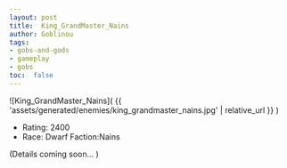 ```yaml
---
layout: post
title:  King_GrandMaster_Nains
author: Goblinou
tags:
- gobs-and-gods
- gameplay
- gobs
toc:  false
---
```


![King_GrandMaster_Nains]( {{ 'assets/generated/enemies/king_grandmaster_nains.jpg' | relative_url }} )
- Rating: 2400
- Race: Dwarf  Faction:Nains

(Details coming soon... )